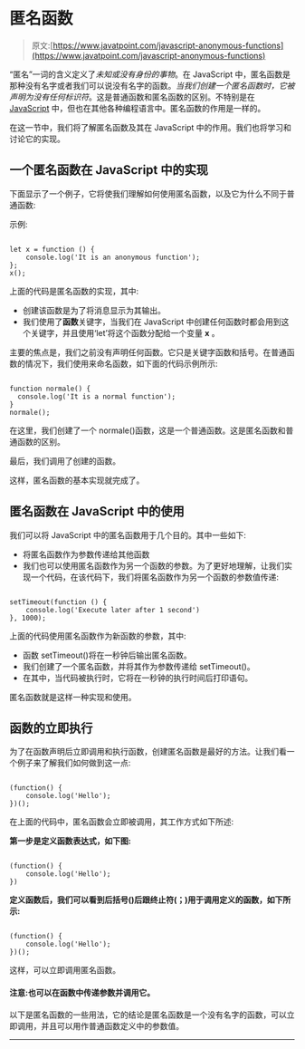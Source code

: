 # 匿名函数

> 原文:[https://www.javatpoint.com/javascript-anonymous-functions](https://www.javatpoint.com/javascript-anonymous-functions)

“匿名”一词的含义定义了*未知或没有身份的事物*。在 JavaScript 中，匿名函数是那种没有名字或者我们可以说没有名字的函数。*当我们创建一个匿名函数时，它被声明为没有任何标识符*。这是普通函数和匿名函数的区别。不特别是在 [JavaScript](https://www.javatpoint.com/javascript-tutorial) 中，但也在其他各种编程语言中。匿名函数的作用是一样的。

在这一节中，我们将了解匿名函数及其在 JavaScript 中的作用。我们也将学习和讨论它的实现。

## 一个匿名函数在 JavaScript 中的实现

下面显示了一个例子，它将使我们理解如何使用匿名函数，以及它为什么不同于普通函数:

示例:

```

let x = function () {
    console.log('It is an anonymous function');
};
x();

```

上面的代码是匿名函数的实现，其中:

*   创建该函数是为了将消息显示为其输出。
*   我们使用了**函数**关键字，当我们在 JavaScript 中创建任何函数时都会用到这个关键字，并且使用‘let’将这个函数分配给一个变量 **x** 。

主要的焦点是，我们之前没有声明任何函数。它只是关键字函数和括号。在普通函数的情况下，我们使用来命名函数，如下面的代码示例所示:

```

function normale() {
  console.log('It is a normal function');
}
normale();

```

在这里，我们创建了一个 normale()函数，这是一个普通函数。这是匿名函数和普通函数的区别。

最后，我们调用了创建的函数。

这样，匿名函数的基本实现就完成了。

## 匿名函数在 JavaScript 中的使用

我们可以将 JavaScript 中的匿名函数用于几个目的。其中一些如下:

*   将匿名函数作为参数传递给其他函数
*   我们也可以使用匿名函数作为另一个函数的参数。为了更好地理解，让我们实现一个代码，在该代码下，我们将匿名函数作为另一个函数的参数值传递:

```

setTimeout(function () {
    console.log('Execute later after 1 second')
}, 1000);

```

上面的代码使用匿名函数作为新函数的参数，其中:

*   函数 setTimeout()将在一秒钟后输出匿名函数。
*   我们创建了一个匿名函数，并将其作为参数传递给 setTimeout()。
*   在其中，当代码被执行时，它将在一秒钟的执行时间后打印语句。

匿名函数就是这样一种实现和使用。

## 函数的立即执行

为了在函数声明后立即调用和执行函数，创建匿名函数是最好的方法。让我们看一个例子来了解我们如何做到这一点:

```

(function() {
    console.log('Hello');
})();

```

在上面的代码中，匿名函数会立即被调用，其工作方式如下所述:

**第一步是定义函数表达式，如下图:**

```

(function() {
    console.log('Hello');
})

```

**定义函数后，我们可以看到后括号()后跟终止符(；)用于调用定义的函数，如下所示:**

```

(function() {
    console.log('Hello');
})();

```

这样，可以立即调用匿名函数。

#### 注意:也可以在函数中传递参数并调用它。

以下是匿名函数的一些用法，它的结论是匿名函数是一个没有名字的函数，可以立即调用，并且可以用作普通函数定义中的参数值。

* * *